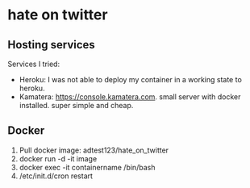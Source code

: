 # hate on twitter

## Hosting services

Services I tried:
- Heroku: I was not able to deploy my container in a working state to heroku.
- Kamatera: https://console.kamatera.com. small server with docker installed. super simple and cheap.

## Docker
1. Pull docker image: adtest123/hate_on_twitter
2. docker run -d -it image
3. docker exec -it containername /bin/bash
4. /etc/init.d/cron restart
